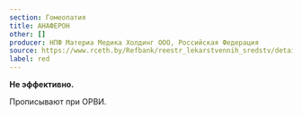 ```yaml
---
section: Гомеопатия
title: АНАФЕРОН
other: []
producer: НПФ Материа Медика Холдинг ООО, Российская Федерация
source: https://www.rceth.by/Refbank/reestr_lekarstvennih_sredstv/details/7401_05_10_15_18
label: red
---
```


**Не эффективно.**

Прописывают при ОРВИ.
